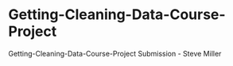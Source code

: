 # Getting-Cleaning-Data-Course-Project
Getting-Cleaning-Data-Course-Project Submission - Steve Miller
